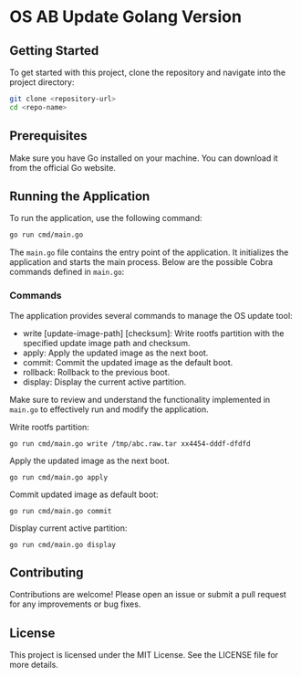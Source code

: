 # OS AB Update Golang Version


## Getting Started

To get started with this project, clone the repository and navigate into the project directory:

```bash
git clone <repository-url>
cd <repo-name>
```

## Prerequisites

Make sure you have Go installed on your machine. You can download it from the official Go website.

## Running the Application

To run the application, use the following command:

```bash
go run cmd/main.go
```

The `main.go` file contains the entry point of the application. It initializes the application and starts the main process. Below are the possible Cobra commands defined in `main.go`:

### Commands

The application provides several commands to manage the OS update tool:

- write [update-image-path] [checksum]: Write rootfs partition with the specified update image path and checksum.    
- apply: Apply the updated image as the next boot.    
- commit: Commit the updated image as the default boot.    
- rollback: Rollback to the previous boot.    
- display: Display the current active partition.    

Make sure to review and understand the functionality implemented in `main.go` to effectively run and modify the application.   

Write rootfs partition:
```
go run cmd/main.go write /tmp/abc.raw.tar xx4454-dddf-dfdfd
```

Apply the updated image as the next boot.
```
go run cmd/main.go apply
```

Commit updated image as default boot:
```
go run cmd/main.go commit
```

Display current active partition:
```
go run cmd/main.go display
```


## Contributing

Contributions are welcome! Please open an issue or submit a pull request for any improvements or bug fixes.

## License

This project is licensed under the MIT License. See the LICENSE file for more details.
